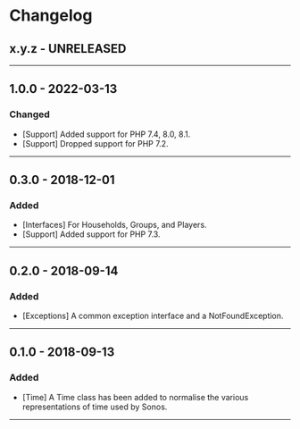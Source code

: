 Changelog
=========

## x.y.z - UNRELEASED

--------

## 1.0.0 - 2022-03-13

### Changed

* [Support] Added support for PHP 7.4, 8.0, 8.1.
* [Support] Dropped support for PHP 7.2.

--------

## 0.3.0 - 2018-12-01

### Added

* [Interfaces] For Households, Groups, and Players.
* [Support] Added support for PHP 7.3.

--------

## 0.2.0 - 2018-09-14

### Added

* [Exceptions] A common exception interface and a NotFoundException.

--------

## 0.1.0 - 2018-09-13

### Added

* [Time] A Time class has been added to normalise the various representations of time used by Sonos.

--------
